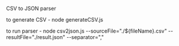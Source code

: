 CSV to JSON parser


to generate CSV - node generateCSV.js

to run parser - node csv2json.js --sourceFile="./${fileName}.csv" --resultFile="./result.json" --separator=","
